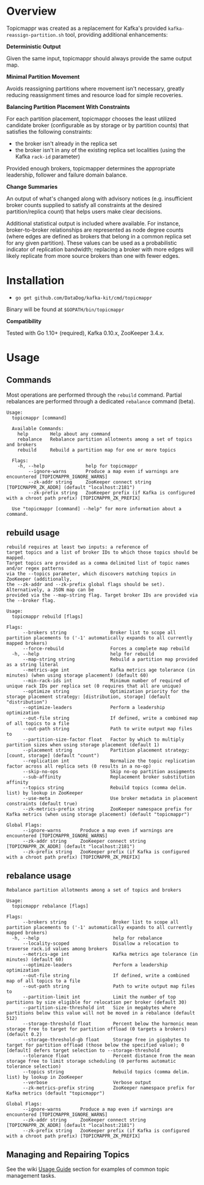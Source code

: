 # Overview
Topicmappr was created as a replacement for Kafka's provided `kafka-reassign-partition.sh` tool, providing additional enhancements:

**Deterministic Output**

Given the same input, topicmappr should always provide the same output map.

**Minimal Partition Movement**

Avoids reassigning partitions where movement isn't necessary, greatly reducing reassignment times and resource load for simple recoveries.

**Balancing Partition Placement With Constraints**

For each partition placement, topicmappr chooses the least utilized candidate broker (configurable as by storage or by partition counts) that satisfies the following constraints:

- the broker isn't already in the replica set
- the broker isn't in any of the existing replica set localities (using the Kafka `rack-id` parameter)

Provided enough brokers, topicmapper determines the appropriate leadership, follower and failure domain balance.

**Change Summaries**

An output of what's changed along with advisory notices (e.g. insufficient broker counts supplied to satisfy all constraints at the desired partition/replica count) that helps users make clear decisions.

Additional statistical output is included where available. For instance, broker-to-broker relationships are represented as node degree counts (where edges are defined as brokers that belong in a common replica set for any given partition). These values can be used as a probabilistic indicator of replication bandwidth; replacing a broker with more edges will likely replicate from more source brokers than one with fewer edges.

# Installation
- `go get github.com/DataDog/kafka-kit/cmd/topicmappr`

Binary will be found at `$GOPATH/bin/topicmappr`

**Compatibility**

Tested with Go 1.10+ (required), Kafka 0.10.x, ZooKeeper 3.4.x.

# Usage

## Commands

Most operations are performed through the `rebuild` command. Partial rebalances are performed through a dedicated `rebalance` command (beta).

```
Usage:
  topicmappr [command]

  Available Commands:
    help        Help about any command
    rebalance   Rebalance partition allotments among a set of topics and brokers
    rebuild     Rebuild a partition map for one or more topics

  Flags:
    -h, --help               help for topicmappr
        --ignore-warns       Produce a map even if warnings are encountered [TOPICMAPPR_IGNORE_WARNS]
        --zk-addr string     ZooKeeper connect string [TOPICMAPPR_ZK_ADDR] (default "localhost:2181")
        --zk-prefix string   ZooKeeper prefix (if Kafka is configured with a chroot path prefix) [TOPICMAPPR_ZK_PREFIX]

  Use "topicmappr [command] --help" for more information about a command.
```



## rebuild usage

```
rebuild requires at least two inputs: a reference of
target topics and a list of broker IDs to which those topics should be mapped.
Target topics are provided as a comma delimited list of topic names and/or regex patterns
via the --topics parameter, which discovers matching topics in ZooKeeper (additionally,
the --zk-addr and --zk-prefix global flags should be set). Alternatively, a JSON map can be
provided via the --map-string flag. Target broker IDs are provided via the --broker flag.

Usage:
  topicmappr rebuild [flags]

Flags:
      --brokers string                Broker list to scope all partition placements to ('-1' automatically expands to all currently mapped brokers)
      --force-rebuild                 Forces a complete map rebuild
  -h, --help                          help for rebuild
      --map-string string             Rebuild a partition map provided as a string literal
      --metrics-age int               Kafka metrics age tolerance (in minutes) (when using storage placement) (default 60)
      --min-rack-ids int              Minimum number of required of unique rack IDs per replica set (0 requires that all are unique)
      --optimize string               Optimization priority for the storage placement strategy: [distribution, storage] (default "distribution")
      --optimize-leaders              Perform a leadership optimization
      --out-file string               If defined, write a combined map of all topics to a file
      --out-path string               Path to write output map files to
      --partition-size-factor float   Factor by which to multiply partition sizes when using storage placement (default 1)
      --placement string              Partition placement strategy: [count, storage] (default "count")
      --replication int               Normalize the topic replication factor across all replica sets (0 results in a no-op)
      --skip-no-ops                   Skip no-op partition assigments
      --sub-affinity                  Replacement broker substitution affinity
      --topics string                 Rebuild topics (comma delim. list) by lookup in ZooKeeper
      --use-meta                      Use broker metadata in placement constraints (default true)
      --zk-metrics-prefix string      ZooKeeper namespace prefix for Kafka metrics (when using storage placement) (default "topicmappr")

Global Flags:
      --ignore-warns       Produce a map even if warnings are encountered [TOPICMAPPR_IGNORE_WARNS]
      --zk-addr string     ZooKeeper connect string [TOPICMAPPR_ZK_ADDR] (default "localhost:2181")
      --zk-prefix string   ZooKeeper prefix (if Kafka is configured with a chroot path prefix) [TOPICMAPPR_ZK_PREFIX]
```

## rebalance usage

```
Rebalance partition allotments among a set of topics and brokers

Usage:
  topicmappr rebalance [flags]

Flags:
      --brokers string                 Broker list to scope all partition placements to ('-1' automatically expands to all currently mapped brokers)
  -h, --help                           help for rebalance
      --locality-scoped                Disallow a relocation to traverse rack.id values among brokers
      --metrics-age int                Kafka metrics age tolerance (in minutes) (default 60)
      --optimize-leaders               Perform a leadership optimization
      --out-file string                If defined, write a combined map of all topics to a file
      --out-path string                Path to write output map files to
      --partition-limit int            Limit the number of top partitions by size eligible for relocation per broker (default 30)
      --partition-size-threshold int   Size in megabytes where partitions below this value will not be moved in a rebalance (default 512)
      --storage-threshold float        Percent below the harmonic mean storage free to target for partition offload (0 targets a brokers) (default 0.2)
      --storage-threshold-gb float     Storage free in gigabytes to target for partition offload (those below the specified value); 0 [default] defers target selection to --storage-threshold
      --tolerance float                Percent distance from the mean storage free to limit storage scheduling (0 performs automatic tolerance selection)
      --topics string                  Rebuild topics (comma delim. list) by lookup in ZooKeeper
      --verbose                        Verbose output
      --zk-metrics-prefix string       ZooKeeper namespace prefix for Kafka metrics (default "topicmappr")

Global Flags:
      --ignore-warns       Produce a map even if warnings are encountered [TOPICMAPPR_IGNORE_WARNS]
      --zk-addr string     ZooKeeper connect string [TOPICMAPPR_ZK_ADDR] (default "localhost:2181")
      --zk-prefix string   ZooKeeper prefix (if Kafka is configured with a chroot path prefix) [TOPICMAPPR_ZK_PREFIX]
```

## Managing and Repairing Topics

See the wiki [Usage Guide](https://github.com/DataDog/kafka-kit/wiki/Topicmappr-Usage-Guide) section for examples of common topic management tasks.
